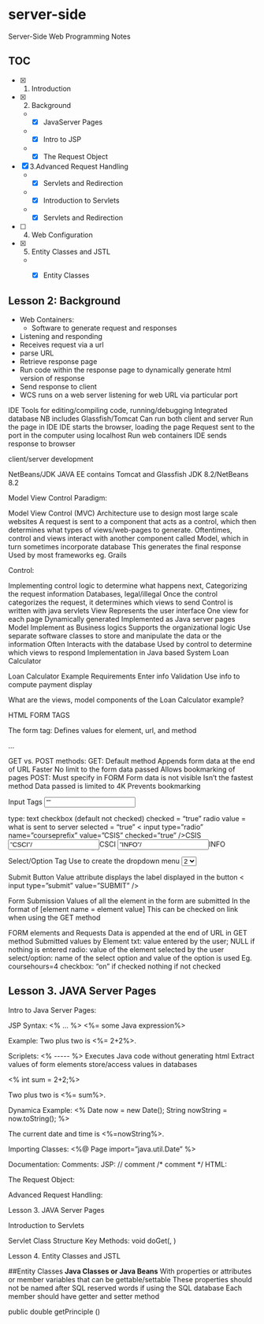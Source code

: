 # server-side

Server-Side Web Programming Notes

## TOC
- [x] 1. Introduction
- [x] 2. Background
    - - [x] JavaServer Pages
    - - [x] Intro to JSP
    - - [x] The Request Object
- [x] 3.Advanced Request Handling
    - - [x] Servlets and Redirection
    - - [x] Introduction to Servlets
    - - [x] Servlets and Redirection
- [ ] 4. Web Configuration
- [x] 5. Entity Classes and JSTL
    - - [x] Entity Classes




## Lesson 2: Background

- Web Containers:
  - Software to generate request and responses
- Listening and responding
- Receives request via a url
- parse URL
- Retrieve response page
- Run code within the response page to dynamically generate html version of response
- Send response to client
- WCS runs on a web server listening for web URL via particular port

IDE
Tools for editing/compiling code, running/debugging
Integrated database
NB includes Glassfish/Tomcat
Can run both client and server
Run the page in IDE
IDE starts the browser, loading the page
Request sent to the port in the computer using localhost
Run web containers
IDE sends response to browser

client/server development

NetBeans/JDK
JAVA EE contains Tomcat and Glassfish
JDK 8.2/NetBeans 8.2







Model View Control Paradigm:

Model View Control (MVC)
Architecture use to design most large scale websites
A request is sent to a component that acts as a control, which then determines what types of views/web-pages to generate.
Oftentimes, control and views interact with another component called Model, which in turn sometimes incorporate database
This generates the final response
Used by most frameworks eg. Grails

Control:

Implementing control logic to determine what happens next,
Categorizing the request information
Databases, legal/illegal
Once the control categorizes the request, it determines which views to send
Control is written with java servlets
View
Represents the user interface
One view for each page
Dynamically generated
Implemented as Java server pages
Model
Implement as Business logics
Supports the organizational logic
Use separate software classes to store and manipulate the data or the information
Often Interacts with the database
Used by control to determine which views to respond
Implementation in Java based System
Loan Calculator


Loan Calculator Example
Requirements
Enter info
Validation
Use info to compute payment
display

What are the views, model components of the Loan Calculator example?


HTML FORM TAGS


The form tag:
	Defines values for element, url, and method
<form action =”” method=””>
…
</form>
GET vs. POST methods:
	GET:
Default method
Appends form data at the end of URL
Faster
No limit to the form data passed
Allows bookmarking of pages
	POST:
Must specify in FORM
Form data is not visible
Isn’t the fastest method
Data passed is limited to 4K
Prevents bookmarking

Input Tags
<input type=”” name=”” value=””>

type:
text
checkbox (default not checked)
checked = “true”
radio
value = what is sent to server
selected = “true”
< input type=”radio” name=”courseprefix” value=”CSIS” checked=”true” />CSIS
<input type=”radio” name=”courseprefix” value=”CSCI”/>CSCI
<input type=”radio” name=”courseprefix” value=”INFO”/>INFO


Select/Option Tag
	Use to create the dropdown menu
<Select name=”coursehours”>
	<option value=”1”>1</option>
	<option value=”2” selected=”true>2</option>	   //default selected
</select>

Submit Button
	Value attribute displays the label displayed in the button
	< input type=”submit” value=”SUBMIT” />

Form Submission
	Values of all the element in the form are submitted
		In the format of [element name = element value]
	This can be checked on link when using the GET method

FORM elements and Requests
	Data is appended at the end of URL in GET method
Submitted values by Element
txt: value entered by the user; NULL if nothing is entered
radio: value of the element selected by the user
select/option: name of the select option and value of the option is used
	Eg. coursehours=4
checkbox:
	“on” if checked
	nothing if not checked



## Lesson 3. JAVA Server Pages


Intro to Java Server Pages:

JSP Syntax:
	<% … %>
	<%= some Java expression%>

Example:
	Two plus two is <%= 2+2%>.

Scriplets:
	<%   -----  %>
Executes Java code without generating html
Extract values of form elements
store/access values in databases

<html>
<body>
<% int sum = 2+2;%>
<p>
Two plus two is <%= sum%>.
</p>
</body>
</html>






Dynamica Example:
<%
Date now = new Date();
String nowString = now.toString();
%>

<p>The current date and time is <%=nowString%>.</p>


Importing Classes:
<%@
Page import=”java.util.Date”
%>

Documentation:
Comments:
	JSP:
		// comment
		/* comment */
	HTML:
		<!-- comment -->



The Request Object:

Advanced Request Handling:




Lesson 3. JAVA Server Pages

Introduction to Servlets

Servlet Class Structure
	Key Methods:
		void doGet(, )




Lesson 4. Entity Classes and JSTL

##Entity Classes
**Java Classes or Java Beans**
With properties or attributes or member variables that can be gettable/settable
These properties should not be named after SQL reserved words if using the SQL database
Each member should have getter and setter method

public double getPrinciple ()
